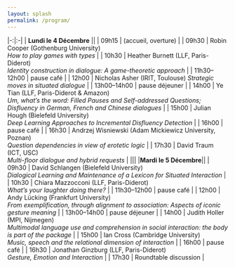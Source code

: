 ```yaml
---
layout: splash
permalink: /program/
---
```

|-:|:-|
| **Lundi le 4 Décembre** ||
| 09h15               | (accueil, overture)                                                                                                                                           |
| 09h30               | Robin Cooper   (Gothenburg University)<br/> *How to play games with types*                                                                                       |
| 10h30               | Heather Burnett (LLF, Paris-Diderot)<br/> *Identity construction in dialogue: A game-theoretic approach*                                                         |
| 11h30–12h00         | pause café                                                                                                                                                    |
| 12h00               | Nicholas Asher  (IRIT, Toulouse) *Strategic moves in situated dialogue*                                                                                                                        |
| 13h00–14h00         | pause déjeuner                                                                                                                                                |
| 14h00               | Ye Tian (LLF, Paris-Diderot & Amazon)<br/> *Um, what’s the word: Filled Pauses and Self-addressed Questions; Disfluency in German, French and Chinese dialogues* |
| 15h00               | Julian Hough (Bielefeld University)<br/> *Deep Learning Approaches to Incremental Disfluency Detection*                                                          |
| 16h00               | pause café                                                                                                                                                    |
| 16h30               | Andrzej Wisniewski (Adam Mickiewicz University, Poznan)<br/> *Question dependencies in view of erotetic logic*                                                   |
| 17h30               | David Traum (ICT, USC)<br/> *Multi-floor dialogue and hybrid requests*                                                                                           |
|||
|**Mardi le 5 Décembre**||
| 09h30               | David Schlangen (Bielefeld University)<br/> *Dialogical Learning and Maintenance of a Lexicon for Situated Interaction*                                          |
| 10h30               | Chiara Mazzocconi (LLF, Paris-Diderot)<br/> *What’s your laughter doing there?*                                                                                  |
| 11h30–12h00         | pause café                                                                                                                                                    |
| 12h00               | Andy Lücking (Frankfurt University)<br/> *From exemplification, through alignment to association: Aspects of iconic gesture meaning*                             |
| 13h00–14h00         | pause déjeuner                                                                                                                                                |
| 14h00               | Judith Holler (MPI, Nijmegen)<br/> *Multimodal language use and comprehension in social interaction: the body is part of the package*                            |
| 15h00               | Ian Cross (Cambridge University)<br/> *Music, speech and the relational dimension of interaction*                                                                |
| 16h00               | pause café                                                                                                                                                    |
| 16h30               | Jonathan Ginzburg (LLF, Paris-Diderot)<br/> *Gesture, Emotion and Interaction*                                                                                   |
| 17h30               | Roundtable discussion                                                                                                                                         |



